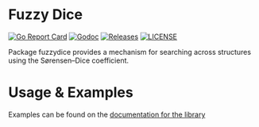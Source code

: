 # Fuzzy Dice

[![Go Report Card](https://goreportcard.com/badge/github.com/elliottcarlson/fuzzydice?style=flat-square)](https://goreportcard.com/report/github.com/elliottcarlson/fuzzydice)
[![Godoc](https://img.shields.io/badge/go-documentation-blue.svg?style=flat-square)](https://pkg.go.dev/github.com/elliottcarlson/fuzzydice)
[![Releases](https://img.shields.io/github/release/elliottcarlson/fuzzydice/all.svg?style=flat-square)](https://github.com/elliottcarlson/fuzzydice/releases)
[![LICENSE](https://img.shields.io/github/license/elliottcarlson/fuzzydice.svg?style=flat-square)](https://github.com/elliottcarlson/fuzzydice/blob/master/LICENSE)

Package fuzzydice provides a mechanism for searching across structures using the Sørensen–Dice coefficient.

# Usage & Examples

Examples can be found on the [documentation for the library](https://pkg.go.dev/github.com/elliottcarlson/fuzzydice)
